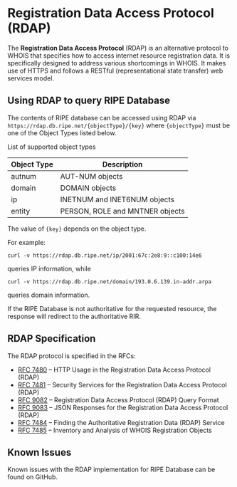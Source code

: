 # Registration Data Access Protocol (RDAP)

The **Registration Data Access Protocol** (RDAP) is an alternative protocol to WHOIS that specifies how to access internet resource registration data. It is specifically designed to address various shortcomings in WHOIS. It makes use of HTTPS and follows a RESTful (representational state transfer) web services model.

## Using RDAP to query RIPE Database

The contents of RIPE database can be accessed using RDAP via `https://rdap.db.ripe.net/{objectType}/{key}` where `{objectType}` must be one of the Object Types listed below.

List of supported object types

| Object Type | Description                    |
|-------------|---------------------------------|
| autnum      | AUT-NUM objects                 |
| domain      | DOMAIN objects                  |
| ip          | INETNUM and INET6NUM objects    |
| entity      | PERSON, ROLE and MNTNER objects |


The value of `{key}` depends on the object type.

For example:

    curl -v https://rdap.db.ripe.net/ip/2001:67c:2e8:9::c100:14e6

queries IP information, while

    curl -v https://rdap.db.ripe.net/domain/193.0.6.139.in-addr.arpa
queries domain information.

If the RIPE Database is not authoritative for the requested resource, the response will redirect to the authoritative RIR.

## RDAP Specification

The RDAP protocol is specified in the RFCs:

 * [RFC 7480](https://www.rfc-editor.org/rfc/rfc7480) – HTTP Usage in the Registration Data Access Protocol (RDAP)
 * [RFC 7481](https://www.rfc-editor.org/rfc/rfc7481) – Security Services for the Registration Data Access Protocol (RDAP)
 * [RFC 9082](https://datatracker.ietf.org/doc/rfc9082/) – Registration Data Access Protocol (RDAP) Query Format
 * [RFC 9083](https://datatracker.ietf.org/doc/rfc9083/) – JSON Responses for the Registration Data Access Protocol (RDAP)
 * [RFC 7484](https://www.rfc-editor.org/rfc/rfc7484) – Finding the Authoritative Registration Data (RDAP) Service
 * [RFC 7485](https://www.rfc-editor.org/rfc/rfc7485) – Inventory and Analysis of WHOIS Registration Objects

## Known Issues

Known issues with the RDAP implementation for RIPE Database can be found on GitHub.